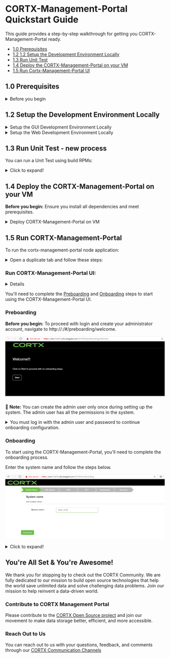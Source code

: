 # CORTX-Management-Portal Quickstart Guide

This guide provides a step-by-step walkthrough for getting you CORTX-Management-Portal ready.

- [1.0 Prerequisites](##10-Prerequisites)
- [1.2 1.2 Setup the Development Environment Locally](#12-Setup-the-Development-Environment-Locally)
- [1.3 Run Unit Test](#13-Run-Unit-Test)
- [1.4 Deploy the CORTX-Management-Portal on your VM](#14-Deploy-the-CORTX-Management-Portal-on-your-VM)
- [1.5 Run Cortx-Management-Portal UI](#15-Run-Cortx-Management-Portal)

## 1.0 Prerequisites

<details>
<summary>Before you begin</summary>
<p>
   
1. You'll need to install [CORTX-Manager](https://github.com/Seagate/blob/cortx-manager) or [Import OVA](https://github.com/Seagate/cortx/blob/main/doc/Importing_OVA_File.rst).

2. Login as a super user:
   
   `$ sudo su`

    Or 
    
    `$ sudo -s`

3. Install Node.js

   ```shell

   $ wget  https://nodejs.org/dist/v12.13.0/node-v12.13.0-linux-x64.tar.xz
   $ tar -xvf node-v12.13.0-linux-x64.tar.xz
   $ mkdir /opt/nodejs
   $ cp -r node-v12.13.0-linux-x64 /opt/nodejs/
   $ ln -s /opt/nodejs/node-v12.13.0-linux-x64/bin/node /usr/bin node
   $ ln -s /opt/nodejs/node-v12.13.0-linux-x64/bin/npm /usr/bin
   npm
   ``` 
4. Install GitHub
   
   Refer to the [Contributing to CORTX Management Portal](CONTRIBUTING.md) document to install GitHub and clone cortx-manager & dependent repositories.
 
</p>
</details>

## 1.2 Setup the Development Environment Locally

<details>
   <summary>Setup the GUI Development Environment Locally</summary>
   <p>
 
 1. Click open the UI repository link [here](https://github.com/Seagate/cortx-management-portal).
2. Clone the UI repository using this [URL](https://github.com/Seagate/cortx-management-portal.git) in new folder and run:

  ```shell

  $ git clone  https://github.com/Seagate/cortx-cortx-management-portal.git
  ```
3. Run the following command to install dependent packages:

   `\cortx-management-portal\gui` 
   
4. Run `$ npm install` or `$ npm i`:

   `\cortx-management-portal\gui` 

</p>
</details>

<details>
<summary>Setup the Web Development Environment Locally</summary>
<p>

1. Click open the UI repository link [here](https://github.com/Seagate/cortx-management-portal).
2. Clone the UI repository using this [URL](https://github.com/Seagate/cortx-management-portal.git) in new folder and run:

  ```shell

  $ git clone  https://github.com/Seagate/cortx-cortx-management-portal.git
  ```
3. Run the following command to install dependent packages:

   ` \cortx-management-portal\web`

4. Run `$ npm install` or `$ npm i`:

   ` \cortx-management-portal\web`

5. Change the proxy in the `vue.config.js` file from the GUI folder to point or access the backend REST API proxy:
 
   `http://localhost:28100` to the required server proxy: 
  
   `http://10.230.244.254:28101`

6. To connect middleware nodejs API, update the `.env` file with a few entries: 

   ```shell
     SERVER_PROTOCOL="https" change to SERVER_PROTOCOL="http" CORTX_MANAGER_HOST="localhost"
   ```
   1. Change the above to: `CORTX_MANAGEMENT_PORTAL_HOST="10.230.244.254"`
  
   2. Change the `LOG_FILE_PATH` to local directory path:
  
      `LOG_FILE_PATH="H:\\744541\\Documents\\log\\CORTX_MANAGER_middleware.log"`

      `FILE_UPLOAD_FOLDER="H:\\744541\\Documents\\frontend\\file_upload"`
    
   3. To serve the UI locally, run the below command via terminal:  
  
      `\cortx-cortx-management-portal\gui - npm run serve`
      `\cortx-cortx-management-portal\web - npm run dev`
  
   4. Open the browser and run [http://localhost:8080/](http://localhost:8080/).

</p>
</details>

## 1.3 Run Unit Test - new process

You can run a Unit Test using build RPMs: 

  <details>
   <summary>Click to expand!</summary>
   <p>
      
- RPMs are generated for each pull request, please find RPMS's on below location for the cortx-management-portal:
   
   [http://cortx-storage.colo.seagate.com/releases/cortx/components/dev/multibranch/cortx-management-portal/](http://cortx-storage.colo.seagate.com/releases/cortx/components/dev/multibranch/cortx-management-portal/)
   
- You'll need to install the RPM on your VM.

</p>
</details>

## 1.4 Deploy the CORTX-Management-Portal on your VM

**Before you begin:** Ensure you install all dependencies and meet prerequisites.

<details>
   <summary>Deploy CORTX-Management-Portal on VM</summary>
   <p>

1. Login to your VM using SSH your GitHub ID and Password.
2. Remove previously installed cortx-management-portal RPMs (if any):

   for pkg in `$ rpm -qa | grep -E "cortx|salt"`; 
   
   Run `$ yum remove -y $pkg` 

3. Install cortx-management-portal RPM: 

    `$ yum install -i ./dist/rpmbuild/RPMS/x86_64/cortx-csm_agent-web.rpm`
    
    `$ yum install -i ./dist/rpmbuild/RPMS/x86_64/cortx-csm_agent-gui.rpm`

4. Executing cortx-management-portal-setup commands should pass: 

   `$ cortx_management_portal_setup post_install`

   `$ cortx_management_portal config`

   `$ cortx_management_portal_setup init`

5. Enable and Restart the Cortx-Management-Portal service: 

   `$ systemctl restart cortx_management_portal`
   `$ systemctl enable cortx_management_portal`
   
   </p>
   </details>
   
## 1.5 Run CORTX-Management-Portal 

To run the cortx-management-portal node application:

<details>
   <summary>Open a duplicate tab and follow these steps:</summary>
   <p>

1. Login as super user.
2. Change the `.env` file in web for server_protocol from `https` to `http` 
3. Install node modules.
4. Run cortx-management-portal node application 
   
   ```shell
   
   $ sudo su 
   $ vim /opt/seagate/cortx/cortx-management-portal/.env 
   $ cd /opt/seagate/cortx/cortx-management-portal 
   $ npm install 
   $ npm run dev 
   ```
 
5. Once the cortx-management-portal starts successfully, it will return the URL to point to with the port. 

</p>
</details>

### Run CORTX-Management-Portal UI: 

<details>
   <sumamry>Run CORTX-Management-Portal UI</summary>
   <p>
   
   1. To run cortx-management-portal UI, open a duplicate tab.
   2. Login as a super user.
   3. Go to the gui directory.
   4. Install node modules.
   5. Run gui application:
   
   ```shell
   
   $ sudo su 
   $ cd /opt/seagate/cortx/cortx-management-portal/cortx/gui/ 
   $ npm install 
   $ npm run serve 
   ```
   
   6. Once the cortx-management-portal UI, runs successfully, it retuns the URL to the UI. 
   7. Copy this link and open the UI in the browser. 
   8. You'll be redirected to the login page. 
   
   </p>
   </details>
   
   You'll need to complete the [Preboarding](#Preboarding) and [Onboarding](#Onboarding) steps to start using the CORTX-Management-Portal UI.
   
   ### Preboarding
   
   **Before you begin:** To proceed with login and create your administrator account, navigate to http://<hostname>:<port>/#/preboarding/welcome.
   
   ![](images/WelcomeScreen.png)
   
   :page_with_curl: **Note:** You can create the admin user only once during setting up the system. The admin user has all the permissions in the system. 
   
   <details>
   <summary>You must log in with the admin user and password to continue onboarding configuration.</summary>
   <p>
   
   1. Click *start* and select *Next*.
   2. Click *Get started* and accept the Terms & Conditions.
      ![](images/Terms&Conditions.png)
   3. Create your admininistrator account. 
      ![](images/UsernamePwd.png)
   4. Return to the cortx-management-portal login page using the link http://<hostname>:<port>/.
      ![](images/Login.png)
   
   </p>
   </details>
   
   ### Onboarding
   
   To start using the CORTX-Management-Portal, you'll need to complete the onboarding process. 
   
   Enter the system name and follow the steps below. 
   
   ![](images/SystemName.png)
   
   <details>
   <summary>Click to expand!</summary>
   <p>
      
   The onboarding process lets you set up the system and configure the following.
   
   [1	Upload SSL certificate](#1-Upload-SSL-certificate)
   [2	Configure DNS resolver settings](#2-Configure-DNS-resolver-settings)
   [3	Configure network time protocol settings](#3-Configure-network-time-protocol-settings)
   [4	Configure notifications](#4-Configure-notifications)
   [5	Verify  onboarding  configurations](#5-Verify- onboarding-configurations)
   
   #### 1. Upload SSL certificate
   
   A SSL certificate is used on a https connection to encrypt the communication from a S3 Client or your web browser to CORTX Manager. By default, the CORTX Manager uses a CORTX    Manager provided self-signed certificate. Alternatively, you can upload a user-provided self-signed certificate or a user provided certificate authority (CA) signed  certificate. This step can be done during onboarding or afterwards.
   
   ![](images/SSL Upload.png)
  
   To upload SSL certificate:
   
   1. Click Choose File to browse and select the appropriate SSL certificate, and then click Upload certificate. 
   2. Click Continue to open the Management network settings page. 

   #### 2. Configure DNS resolver settings
   
   ![](images/DNS.png)
   
   To configure DNS resolver settings:
   
   1. On the DNS resolver settings page, enter values for DNS Server and Search Domain.
   2. Click Apply and Continue to open the Network time protocol (NTP) page.
   
   #### 3. Configure network time protocol
   
   CORTX and any S3 Clients must be time synchronized via a NTP server. CORTX Manager allows the setting of the NTP server address and a time zone. The time zone on CORTX Manager does not have to match the S3 Client(s). Once the CORTX Manager setting is applied, the setting is then configured on both servers in CORTX. 
   
   ![](images/NTP.png)
   
   To configure network time protocol:
   
   1. On the Network time protocol (NTP) page, enter NTP server address and select the time zone. 
   2. The selected time zone is used by the system.
      - Click Apply and Continue to open the Notifications settings tab.

   #### 4. Configure notifications
   
   The system offers you to configure notifications. You can configure the system to receive notification via email using the Simple Network Management Protocol (SNMP). Once configured, you can receive notifications about any system updates or alerts. You have an option to skip configuring the notifications but it is not recommended. It is recommended to configure at least one email to receive system notification. 
   
   Table 4: Supported and unsupported email configurations lists the supported and unsupported email configurations.
   
   | **Type** | **Supported/Unsupported** |
   |-	|-	|
   | By encryption: | |
   | No encryption | Supported |
   | SSL/TLS | Supported |
   | STARTTLS | Supported | 
   | By authentication: | |
   | SMTP servers which support/require authentication | Supported |
   | SMTP servers which do not support authentication | Not supported |
   
   ![](images/Notification.png)
   
   To configure notifications:
   
   From the Notifications page, select the Email check box, and then click Continue.
   
      1. Enter values for SMTP server, Sender email, Protocol, SMTP port, Sender password, and Confirm password.
      2. In the Receiver email addresses, you can enter multiple email addresses separated by comma (,).
      3. Click Send test email to verify the email configuration. If you do not receive test email on the configured email addresses then check the email configuration.
      4. Click Apply and Continue to open the Summary page.

   #### Verify onboarding configuration
   
   The Summary page displays all the onboarding configurations. You can verify the configurations and if required, go back to a page to change the configurations. After
   verifying the configurations, the system moves to the new IP address added during the configuration. You must use the new IP address to access the system.
   
   ![](images/Summary.png)
   
   To verify the configurations:
   
   - Review the configurations, and then click Continue.
   
   The Confirmation pop-up displays the new IP address of the system. You must use the new IP address to access the system.
   
   ![](images/Dashboard.png)
   
   </p>
   </details>

## You're All Set & You're Awesome!

We thank you for stopping by to check out the CORTX Community. We are fully dedicated to our mission to build open source technologies that help the world save unlimited data and solve challenging data problems. Join our mission to help reinvent a data-driven world. 

### Contribute to CORTX Management Portal

Please contribute to the [CORTX Open Source project](CONTRIBUTING.md) and join our movement to make data storage better, efficient, and more accessible.

### Reach Out to Us

You can reach out to us with your questions, feedback, and comments through our [CORTX Communication Channels](SUPPORT.md)
